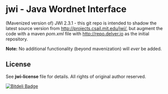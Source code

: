 jwi - Java Wordnet Interface
============================

(Mavenized version of) JWI 2.3.1 - this git repo is intended to shadow 
the latest source version from http://projects.csail.mit.edu/jwi/, but
augment the code with a maven *pom.xml* file with http://repo.delver.io
as the initial repository.

**Note:** No additional functionality (beyond mavenization) will _ever_ be added.

License
-------
See **jwi-license** file for details. All rights of original author reserved.


[![Bitdeli Badge](https://d2weczhvl823v0.cloudfront.net/delver/jwi/trend.png)](https://bitdeli.com/free "Bitdeli Badge")

